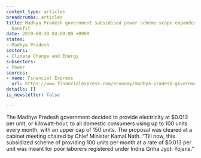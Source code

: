 ```yaml
---
content_type: articles
breadcrumbs: articles
title: Madhya Pradesh government subsidised power scheme scope expanded, 1 crore to
  benefit
date: 2019-08-28 04:00:00 +0000
states:
- Madhya Pradesh
sectors:
- Climate Change and Energy
subsectors:
- Power
sources:
- name: Financial Express
  url: https://www.financialexpress.com/economy/madhya-pradesh-government-subsidised-power-scheme-scope-expanded-1-crore-to-benefit/1679502/
details: []
is_newsletter: false

---
```

The Madhya Pradesh government decided to provide electricity at $0.013 per unit, or kilowatt-hour, to all domestic consumers using up to 100 units every month, with an upper cap of 150 units. The proposal was cleared at a cabinet meeting chaired by Chief Minister Kamal Nath. “Till now, this subsidized scheme of providing 100 units per month at a rate of $0.013 per unit was meant for poor laborers registered under Indira Griha Jyoti Yojana.”
